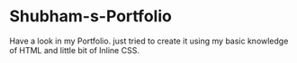 # Shubham-s-Portfolio
Have a look in my Portfolio. just tried to create it using my basic knowledge of HTML and little bit of Inline CSS.
